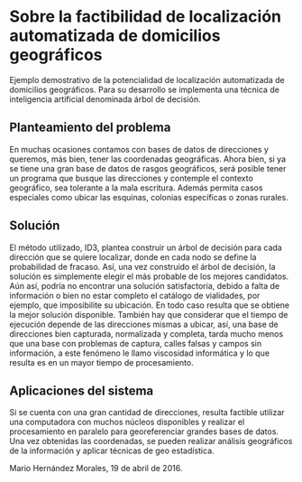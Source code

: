 # Sobre la factibilidad de localización automatizada de domicilios geográficos

Ejemplo demostrativo de la potencialidad de localización automatizada de domicilios geográficos. Para su desarrollo se implementa una técnica de inteligencia artificial denominada árbol de decisión. 

## Planteamiento del problema

En muchas ocasiones contamos con bases de datos de direcciones y queremos, más bien, tener las coordenadas geográficas. Ahora bien, si ya se tiene una gran base de datos de rasgos geográficos, será posible tener un programa que busque las direcciones y contemple el contexto geográfico, sea tolerante a la mala escritura. Además permita casos especiales como ubicar las esquinas, colonias específicas o zonas rurales.

## Solución

El método utilizado, ID3, plantea construir un árbol de decisión para cada dirección que se quiere localizar, donde en cada nodo se define la probabilidad de fracaso. Así, una vez construido el árbol de decisión, la solución es simplemente elegir el más probable de los mejores candidatos. Aún así, podría no encontrar una solución satisfactoria, debido a falta de información o bien no estar completo el catálogo de vialidades, por ejemplo, que imposibilite su ubicación. En todo caso resulta que se obtiene la mejor solución disponible. También hay que considerar que el tiempo de ejecución depende de las direcciones mismas a ubicar, así, una base de direcciones bien capturada, normalizada y completa, tarda mucho menos que una base con problemas de captura, calles falsas y campos sin información, a este fenómeno le llamo viscosidad informática y lo que resulta es en un mayor tiempo de procesamiento.

## Aplicaciones del sistema

Si se cuenta con una gran cantidad de direcciones, resulta factible utilizar una computadora con muchos núcleos disponibles y realizar el procesamiento en paralelo para georeferenciar grandes bases de datos. Una vez obtenidas las coordenadas, se pueden realizar análisis geográficos de la información y aplicar técnicas de geo estadística.

Mario Hernández Morales, 19 de abril de 2016.